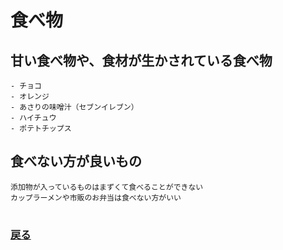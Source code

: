 # 食べ物

## 甘い食べ物や、食材が生かされている食べ物
    - チョコ
    - オレンジ
    - あさりの味噌汁（セブンイレブン）
    - ハイチュウ
    - ポテトチップス

## 食べない方が良いもの
    添加物が入っているものはまずくて食べることができない
    カップラーメンや市販のお弁当は食べない方がいい

#
### [戻る](main.md)